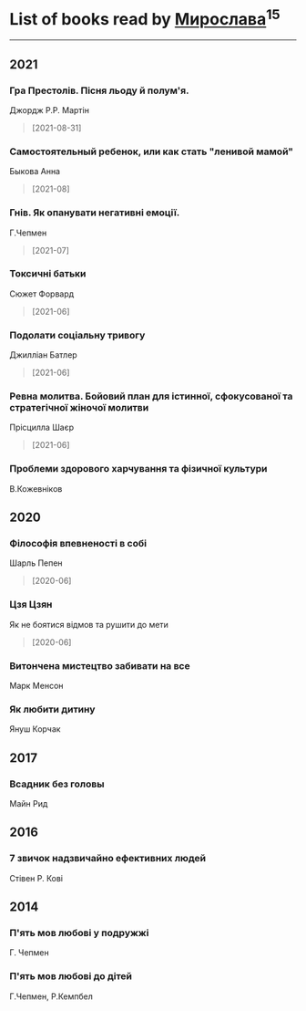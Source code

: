 # List of books read by [Мирослава](https://plus.google.com/u/0/106107989792957993574/)<sup>15</sup>
---

## 2021

### Гра Престолів. Пісня льоду й полум'я.
Джордж Р.Р. Мартін
> [2021-08-31] 


### Самостоятельный ребенок, или как стать "ленивой мамой"
Быкова Анна
> [2021-08] 


### Гнів. Як опанувати негативні емоції.
Г.Чепмен
> [2021-07] 


### Токсичні батьки
Сюжет Форвард
> [2021-06] 


### Подолати соціальну тривогу
Джилліан Батлер
> [2021-06] 


### Ревна молитва. Бойовий план для істинної, сфокусованої та стратегічної жіночої молитви
Прісцилла Шаєр
> [2021-06] 


### Проблеми здорового харчування та фізичної культури
В.Кожевніков



## 2020

### Філософія впевненості в собі
Шарль Пепен
> [2020-06] 


### Цзя Цзян
Як не боятися відмов та рушити до мети
> [2020-06] 


### Витончена мистецтво забивати на все
Марк Менсон


### Як любити дитину
Януш Корчак



## 2017

### Всадник без головы
Майн Рид



## 2016

### 7 звичок надзвичайно ефективних людей
Стівен Р. Кові



## 2014

### П'ять мов любові у подружжі
Г. Чепмен


### П'ять мов любові до дітей
Г.Чепмен, Р.Кемпбел



